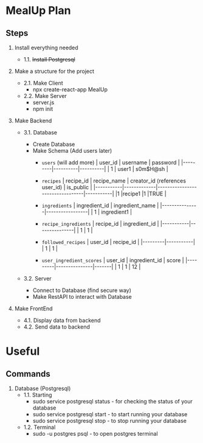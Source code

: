 # MealUp Plan

## Steps

1. Install everything needed
    - 1.1. ~~Install Postgresql~~

2. Make a structure for the project
    - 2.1. Make Client
        - npx create-react-app MealUp   
    - 2.2. Make Server
        - server.js
        - npm init

3. Make Backend
    - 3.1. Database
        - Create Database
        - Make Schema (Add users later)
            - `users` (will add more)
                | user_id | username | password |
                |---------|----------|----------|
                | 1       | user1    | s0m$H@sh |

            - `recipes`
                | recipe_id | recipe_name | creator_id (references user_id) | is_public |
                |-----------|-------------|---------------------------------|-----------|
                |1          |recipe1      |1                                |TRUE       |

            - `ingredients`
                | ingredient_id | ingredient_name |
                |---------------|-----------------|
                | 1             | ingredient1     |

            - `recipe_ingredients`
                | recipe_id | ingredient_id |
                |-----------|---------------|
                | 1         | 1             |

            - `followed_recipes`
                | user_id | recipe_id |
                |---------|-----------|
                | 1       | 1         |

            - `user_ingredient_scores`
                | user_id | ingredient_id | score |
                |---------|---------------|-------|
                | 1       | 1             | 12    |

    - 3.2. Server
        - Connect to Database (find secure way)
        - Make RestAPI to interact with Database

4. Make FrontEnd
    - 4.1. Display data from backend
    - 4.2. Send data to backend

# Useful

## Commands

1. Database (Postgresql)
    - 1.1. Starting
        - sudo service postgresql status - for checking the status of your database
        - sudo service postgresql start - to start running your database
        - sudo service postgresql stop - to stop running your database
    - 1.2. Terminal
        - sudo -u postgres psql - to open postgres terminal

